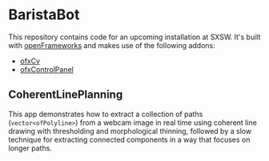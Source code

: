 # BaristaBot

This repository contains code for an upcoming installation at SXSW. It's built with [openFrameworks](http://www.openframeworks.cc/) and makes use of the following addons:

* [ofxCv](https://github.com/kylemcdonald/ofxCv)
* [ofxControlPanel](https://github.com/kylemcdonald/ofxControlPanel)

## CoherentLinePlanning

This app demonstrates how to extract a collection of paths (`vector<ofPolyline>`) from a webcam image in real time using coherent line drawing with thresholding and morphological thinning, followed by a slow technique for extracting connected components in a way that focuses on longer paths.